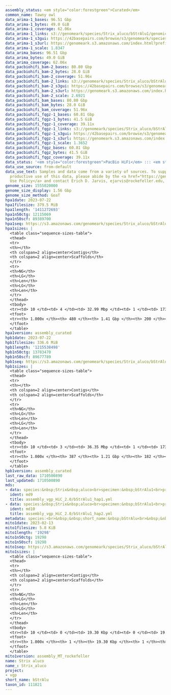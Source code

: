 ```yaml
---
assembly_status: <em style="color:forestgreen">Curated</em>
common_name: Tawny owl
data_arima-1_bases: 96.51 Gbp
data_arima-1_bytes: 49.0 GiB
data_arima-1_coverage: 62.06x
data_arima-1_links: s3://genomeark/species/Strix_aluco/bStrAlu1/genomic_data/arima/<br>
data_arima-1_s3gui: https://42basepairs.com/browse/s3/genomeark/species/Strix_aluco/bStrAlu1/genomic_data/arima/
data_arima-1_s3url: https://genomeark.s3.amazonaws.com/index.html?prefix=species/Strix_aluco/bStrAlu1/genomic_data/arima/
data_arima-1_scale: 1.8347
data_arima_bases: 96.51 Gbp
data_arima_bytes: 49.0 GiB
data_arima_coverage: 62.06x
data_pacbiohifi_bam-2_bases: 80.80 Gbp
data_pacbiohifi_bam-2_bytes: 28.0 GiB
data_pacbiohifi_bam-2_coverage: 51.96x
data_pacbiohifi_bam-2_links: s3://genomeark/species/Strix_aluco/bStrAlu2/genomic_data/pacbio_hifi/<br>
data_pacbiohifi_bam-2_s3gui: https://42basepairs.com/browse/s3/genomeark/species/Strix_aluco/bStrAlu2/genomic_data/pacbio_hifi/
data_pacbiohifi_bam-2_s3url: https://genomeark.s3.amazonaws.com/index.html?prefix=species/Strix_aluco/bStrAlu2/genomic_data/pacbio_hifi/
data_pacbiohifi_bam-2_scale: 2.6921
data_pacbiohifi_bam_bases: 80.80 Gbp
data_pacbiohifi_bam_bytes: 28.0 GiB
data_pacbiohifi_bam_coverage: 51.96x
data_pacbiohifi_fqgz-1_bases: 60.81 Gbp
data_pacbiohifi_fqgz-1_bytes: 41.5 GiB
data_pacbiohifi_fqgz-1_coverage: 39.11x
data_pacbiohifi_fqgz-1_links: s3://genomeark/species/Strix_aluco/bStrAlu1/genomic_data/pacbio_hifi/<br>
data_pacbiohifi_fqgz-1_s3gui: https://42basepairs.com/browse/s3/genomeark/species/Strix_aluco/bStrAlu1/genomic_data/pacbio_hifi/
data_pacbiohifi_fqgz-1_s3url: https://genomeark.s3.amazonaws.com/index.html?prefix=species/Strix_aluco/bStrAlu1/genomic_data/pacbio_hifi/
data_pacbiohifi_fqgz-1_scale: 1.3652
data_pacbiohifi_fqgz_bases: 60.81 Gbp
data_pacbiohifi_fqgz_bytes: 41.5 GiB
data_pacbiohifi_fqgz_coverage: 39.11x
data_status: '<em style="color:forestgreen">PacBio HiFi</em> ::: <em style="color:forestgreen">Arima</em>'
data_use_source: from-default
data_use_text: Samples and data come from a variety of sources. To support fair and
  productive use of this data, please abide by the <a href="https://genome10k.soe.ucsc.edu/data-use-policies/">Data
  Use Policy</a> and contact Erich D. Jarvis, ejarvis@rockefeller.edu, with any questions.
genome_size: 1555020000
genome_size_display: 1.56 Gbp
genome_size_method: GoaT
hpa1date: 2023-07-22
hpa1filesize: 379.5 MiB
hpa1length: '1411272693'
hpa1n50ctg: 12115069
hpa1n50scf: 89389700
hpa1seq: https://s3.amazonaws.com/genomeark/species/Strix_aluco/bStrAlu1/assembly_curated/bStrAlu1.hap1.cur.20230722.fasta.gz
hpa1sizes: |
  <table class="sequence-sizes-table">
  <thead>
  <tr>
  <th></th>
  <th colspan=2 align=center>Contigs</th>
  <th colspan=2 align=center>Scaffolds</th>
  </tr>
  <tr>
  <th>NG</th>
  <th>LG</th>
  <th>Len</th>
  <th>LG</th>
  <th>Len</th>
  </tr>
  </thead>
  <tbody>
  <tr><td> 10 </td><td> 4 </td><td> 32.99 Mbp </td><td> 1 </td><td> 173.08 Mbp </td></tr><tr><td> 20 </td><td> 9 </td><td> 25.64 Mbp </td><td> 2 </td><td> 138.11 Mbp </td></tr><tr><td> 30 </td><td> 15 </td><td> 20.54 Mbp </td><td> 3 </td><td> 133.21 Mbp </td></tr><tr><td> 40 </td><td> 23 </td><td> 16.58 Mbp </td><td> 4 </td><td> 132.25 Mbp </td></tr><tr style="background-color:#cccccc;"><td> 50 </td><td> 32 </td><td style="background-color:#88ff88;"> 12.12 Mbp </td><td> 6 </td><td style="background-color:#88ff88;"> 89.39 Mbp </td></tr><tr><td> 60 </td><td> 46 </td><td> 9.67 Mbp </td><td> 8 </td><td> 45.34 Mbp </td></tr><tr><td> 70 </td><td> 63 </td><td> 6.18 Mbp </td><td> 12 </td><td> 29.28 Mbp </td></tr><tr><td> 80 </td><td> 92 </td><td> 3.78 Mbp </td><td> 18 </td><td> 22.21 Mbp </td></tr><tr><td> 90 </td><td> 142 </td><td> 2.09 Mbp </td><td> 26 </td><td> 10.63 Mbp </td></tr><tr><td> 100 </td><td> 480 </td><td> 3.10 Kbp </td><td> 200 </td><td> 20.89 Kbp </td></tr></tbody>
  <tfoot>
  <tr><th> 1.000x </th><th> 480 </th><th> 1.41 Gbp </th><th> 200 </th><th> 1.41 Gbp </th></tr>
  </tfoot>
  </table>
hpa1version: assembly_curated
hpb1date: 2023-07-22
hpb1filesize: 336.6 MiB
hpb1length: '1215538498'
hpb1n50ctg: 13783470
hpb1n50scf: 89677789
hpb1seq: https://s3.amazonaws.com/genomeark/species/Strix_aluco/bStrAlu1/assembly_curated/bStrAlu1.hap2.cur.20230722.fasta.gz
hpb1sizes: |
  <table class="sequence-sizes-table">
  <thead>
  <tr>
  <th></th>
  <th colspan=2 align=center>Contigs</th>
  <th colspan=2 align=center>Scaffolds</th>
  </tr>
  <tr>
  <th>NG</th>
  <th>LG</th>
  <th>Len</th>
  <th>LG</th>
  <th>Len</th>
  </tr>
  </thead>
  <tbody>
  <tr><td> 10 </td><td> 3 </td><td> 36.35 Mbp </td><td> 1 </td><td> 173.56 Mbp </td></tr><tr><td> 20 </td><td> 6 </td><td> 27.04 Mbp </td><td> 2 </td><td> 137.13 Mbp </td></tr><tr><td> 30 </td><td> 11 </td><td> 21.91 Mbp </td><td> 3 </td><td> 132.98 Mbp </td></tr><tr><td> 40 </td><td> 18 </td><td> 17.92 Mbp </td><td> 4 </td><td> 132.66 Mbp </td></tr><tr style="background-color:#cccccc;"><td> 50 </td><td> 25 </td><td style="background-color:#88ff88;"> 13.78 Mbp </td><td> 5 </td><td style="background-color:#88ff88;"> 89.68 Mbp </td></tr><tr><td> 60 </td><td> 34 </td><td> 12.40 Mbp </td><td> 7 </td><td> 42.50 Mbp </td></tr><tr><td> 70 </td><td> 47 </td><td> 8.06 Mbp </td><td> 10 </td><td> 26.39 Mbp </td></tr><tr><td> 80 </td><td> 66 </td><td> 4.84 Mbp </td><td> 15 </td><td> 21.93 Mbp </td></tr><tr><td> 90 </td><td> 102 </td><td> 2.33 Mbp </td><td> 23 </td><td> 10.85 Mbp </td></tr><tr><td> 100 </td><td> 387 </td><td> 14.22 Kbp </td><td> 182 </td><td> 14.22 Kbp </td></tr></tbody>
  <tfoot>
  <tr><th> 1.000x </th><th> 387 </th><th> 1.21 Gbp </th><th> 182 </th><th> 1.22 Gbp </th></tr>
  </tfoot>
  </table>
hpb1version: assembly_curated
last_raw_data: 1710500890
last_updated: 1710500890
mds:
- data: species:&nbsp;Strix&nbsp;aluco<br>specimen:&nbsp;bStrAlu1<br>projects:&nbsp;<br>&nbsp;&nbsp;-&nbsp;vgp<br>data_location:&nbsp;S3<br>release_to:&nbsp;S3<br>haplotype_to_curate:&nbsp;hap1<br>hap1:&nbsp;s3://genomeark/species/Strix_aluco/bStrAlu1/assembly_vgp_HiC_2.0/bStrAlu1.HiC.hap1.20230506.fasta.gz<br>hap2:&nbsp;s3://genomeark/species/Strix_aluco/bStrAlu1/assembly_vgp_HiC_2.0/bStrAlu1.HiC.hap2.20230506.fasta.gz<br>pretext_hap1:&nbsp;s3://genomeark/species/Strix_aluco/bStrAlu1/assembly_vgp_HiC_2.0/evaluation/hap1/pretext/bStrAlu1_hap1__s2_heatmap.pretext<br>pretext_hap2:&nbsp;s3://genomeark/species/Strix_aluco/bStrAlu1/assembly_vgp_HiC_2.0/evaluation/hap2/pretext/bStrAlu1_hap2__s2_heatmap.pretext<br>kmer_spectra_img:&nbsp;s3://genomeark/species/Strix_aluco/bStrAlu1/assembly_vgp_HiC_2.0/evaluation/merqury_postpurge/bStrAlu1_png/<br>mito:&nbsp;s3://genomeark/species/Strix_aluco/bStrAlu1/assembly_MT_rockefeller/bStrAlu1.MT.20230213.fasta.gz<br>mito_gb:&nbsp;s3://genomeark/species/Strix_aluco/bStrAlu1/assembly_MT_rockefeller/bStrAlu1.MT.20230213.gb<br>pacbio_read_dir:&nbsp;s3://genomeark/species/Strix_aluco/bStrAlu1/genomic_data/pacbio_hifi/<br>pacbio_read_type:&nbsp;hifi<br>bionano_cmap_dir:&nbsp;s3://genomeark/species/Strix_aluco/bStrAlu1/genomic_data/bionano/<br>hic_read_dir:&nbsp;s3://genomeark/species/Strix_aluco/bStrAlu1/genomic_data/arima/<br>pipeline:<br>&nbsp;&nbsp;-&nbsp;hifiasm&nbsp;(0.18.5+galaxy1)<br>&nbsp;&nbsp;-&nbsp;purge_dups&nbsp;(1.2.6+galaxy0)<br>&nbsp;&nbsp;-&nbsp;solve&nbsp;(3.7)<br>&nbsp;&nbsp;-&nbsp;yahs&nbsp;(1.2a.2+galaxy0)<br>assembled_by_group:&nbsp;Rockefeller<br>notes:&nbsp;This&nbsp;was&nbsp;a&nbsp;hifiasm-HiC&nbsp;assembly&nbsp;of&nbsp;bStrAlu1,&nbsp;resulting&nbsp;in&nbsp;two&nbsp;complete&nbsp;haplotypes.&nbsp;This&nbsp;individual&nbsp;did&nbsp;have&nbsp;bionano&nbsp;data.&nbsp;HiC&nbsp;scaffolding&nbsp;was&nbsp;performed&nbsp;with&nbsp;yahs.&nbsp;The&nbsp;HiC&nbsp;prep&nbsp;was&nbsp;Arima&nbsp;kit&nbsp;2.&nbsp;I&nbsp;am&nbsp;submitting&nbsp;both&nbsp;hap1&nbsp;&&nbsp;hap2&nbsp;for&nbsp;dual&nbsp;curation.&nbsp;This&nbsp;is&nbsp;the&nbsp;curation&nbsp;ticket&nbsp;for&nbsp;hap1.&nbsp;
  ident: md9
  title: assembly_vgp_HiC_2.0/bStrAlu1_hap1.yml
- data: species:&nbsp;Strix&nbsp;aluco<br>specimen:&nbsp;bStrAlu1<br>projects:&nbsp;<br>&nbsp;&nbsp;-&nbsp;vgp<br>data_location:&nbsp;S3<br>release_to:&nbsp;S3<br>haplotype_to_curate:&nbsp;hap2<br>hap1:&nbsp;s3://genomeark/species/Strix_aluco/bStrAlu1/assembly_vgp_HiC_2.0/bStrAlu1.HiC.hap1.20230506.fasta.gz<br>hap2:&nbsp;s3://genomeark/species/Strix_aluco/bStrAlu1/assembly_vgp_HiC_2.0/bStrAlu1.HiC.hap2.20230506.fasta.gz<br>pretext_hap1:&nbsp;s3://genomeark/species/Strix_aluco/bStrAlu1/assembly_vgp_HiC_2.0/evaluation/hap1/pretext/bStrAlu1_hap1__s2_heatmap.pretext<br>pretext_hap2:&nbsp;s3://genomeark/species/Strix_aluco/bStrAlu1/assembly_vgp_HiC_2.0/evaluation/hap2/pretext/bStrAlu1_hap2__s2_heatmap.pretext<br>kmer_spectra_img:&nbsp;s3://genomeark/species/Strix_aluco/bStrAlu1/assembly_vgp_HiC_2.0/evaluation/merqury_postpurge/bStrAlu1_png/<br>mito:&nbsp;s3://genomeark/species/Strix_aluco/bStrAlu1/assembly_MT_rockefeller/bStrAlu1.MT.20230213.fasta.gz<br>mito_gb:&nbsp;s3://genomeark/species/Strix_aluco/bStrAlu1/assembly_MT_rockefeller/bStrAlu1.MT.20230213.gb<br>pacbio_read_dir:&nbsp;s3://genomeark/species/Strix_aluco/bStrAlu1/genomic_data/pacbio_hifi/<br>pacbio_read_type:&nbsp;hifi<br>bionano_cmap_dir:&nbsp;s3://genomeark/species/Strix_aluco/bStrAlu1/genomic_data/bionano/<br>hic_read_dir:&nbsp;s3://genomeark/species/Strix_aluco/bStrAlu1/genomic_data/arima/<br>pipeline:<br>&nbsp;&nbsp;-&nbsp;hifiasm&nbsp;(0.18.5+galaxy1)<br>&nbsp;&nbsp;-&nbsp;purge_dups&nbsp;(1.2.6+galaxy0)<br>&nbsp;&nbsp;-&nbsp;solve&nbsp;(3.7)<br>&nbsp;&nbsp;-&nbsp;yahs&nbsp;(1.2a.2+galaxy0)<br>assembled_by_group:&nbsp;Rockefeller<br>notes:&nbsp;This&nbsp;was&nbsp;a&nbsp;hifiasm-HiC&nbsp;assembly&nbsp;of&nbsp;bStrAlu1,&nbsp;resulting&nbsp;in&nbsp;two&nbsp;complete&nbsp;haplotypes.&nbsp;This&nbsp;individual&nbsp;did&nbsp;have&nbsp;bionano&nbsp;data.&nbsp;HiC&nbsp;scaffolding&nbsp;was&nbsp;performed&nbsp;with&nbsp;yahs.&nbsp;The&nbsp;HiC&nbsp;prep&nbsp;was&nbsp;Arima&nbsp;kit&nbsp;2.&nbsp;I&nbsp;am&nbsp;submitting&nbsp;both&nbsp;hap1&nbsp;&&nbsp;hap2&nbsp;for&nbsp;dual&nbsp;curation.&nbsp;This&nbsp;is&nbsp;the&nbsp;curation&nbsp;ticket&nbsp;for&nbsp;hap2.&nbsp;
  ident: md10
  title: assembly_vgp_HiC_2.0/bStrAlu1_hap2.yml
metadata: species:<br>&nbsp;&nbsp;short_name:&nbsp;bStrAlu<br>&nbsp;&nbsp;name:&nbsp;Strix&nbsp;aluco<br>&nbsp;&nbsp;taxon_id:&nbsp;111821<br>&nbsp;&nbsp;common_name:&nbsp;Tawny&nbsp;owl<br>&nbsp;&nbsp;order:<br>&nbsp;&nbsp;&nbsp;&nbsp;name:&nbsp;Strigiformes<br>&nbsp;&nbsp;family:<br>&nbsp;&nbsp;&nbsp;&nbsp;name:&nbsp;Strigidae<br>&nbsp;&nbsp;individuals:<br>&nbsp;&nbsp;&nbsp;&nbsp;-&nbsp;short_name:&nbsp;bStrAlu2<br>&nbsp;&nbsp;&nbsp;&nbsp;&nbsp;&nbsp;biosample_id:&nbsp;SAMEA114594455<br>&nbsp;&nbsp;&nbsp;&nbsp;&nbsp;&nbsp;sex:<br>&nbsp;&nbsp;genome_size:&nbsp;1555020000<br>&nbsp;&nbsp;genome_size_method:&nbsp;GoaT<br>&nbsp;&nbsp;project:&nbsp;[&nbsp;vgp&nbsp;]<br>
mito1date: 2023-02-13
mito1filesize: 5.8 KiB
mito1length: '19298'
mito1n50ctg: 19298
mito1n50scf: 19298
mito1seq: https://s3.amazonaws.com/genomeark/species/Strix_aluco/bStrAlu1/assembly_MT_rockefeller/bStrAlu1.MT.20230213.fasta.gz
mito1sizes: |
  <table class="sequence-sizes-table">
  <thead>
  <tr>
  <th></th>
  <th colspan=2 align=center>Contigs</th>
  <th colspan=2 align=center>Scaffolds</th>
  </tr>
  <tr>
  <th>NG</th>
  <th>LG</th>
  <th>Len</th>
  <th>LG</th>
  <th>Len</th>
  </tr>
  </thead>
  <tbody>
  <tr><td> 10 </td><td> 0 </td><td> 19.30 Kbp </td><td> 0 </td><td> 19.30 Kbp </td></tr><tr><td> 20 </td><td> 0 </td><td> 19.30 Kbp </td><td> 0 </td><td> 19.30 Kbp </td></tr><tr><td> 30 </td><td> 0 </td><td> 19.30 Kbp </td><td> 0 </td><td> 19.30 Kbp </td></tr><tr><td> 40 </td><td> 0 </td><td> 19.30 Kbp </td><td> 0 </td><td> 19.30 Kbp </td></tr><tr style="background-color:#cccccc;"><td> 50 </td><td> 0 </td><td style="background-color:#ff8888;"> 19.30 Kbp </td><td> 0 </td><td style="background-color:#ff8888;"> 19.30 Kbp </td></tr><tr><td> 60 </td><td> 0 </td><td> 19.30 Kbp </td><td> 0 </td><td> 19.30 Kbp </td></tr><tr><td> 70 </td><td> 0 </td><td> 19.30 Kbp </td><td> 0 </td><td> 19.30 Kbp </td></tr><tr><td> 80 </td><td> 0 </td><td> 19.30 Kbp </td><td> 0 </td><td> 19.30 Kbp </td></tr><tr><td> 90 </td><td> 0 </td><td> 19.30 Kbp </td><td> 0 </td><td> 19.30 Kbp </td></tr><tr><td> 100 </td><td> 0 </td><td> 19.30 Kbp </td><td> 0 </td><td> 19.30 Kbp </td></tr></tbody>
  <tfoot>
  <tr><th> 1.000x </th><th> 1 </th><th> 19.30 Kbp </th><th> 1 </th><th> 19.30 Kbp </th></tr>
  </tfoot>
  </table>
mito1version: assembly_MT_rockefeller
name: Strix aluco
name_: Strix_aluco
project:
- vgp
short_name: bStrAlu
taxon_id: 111821
---
```

